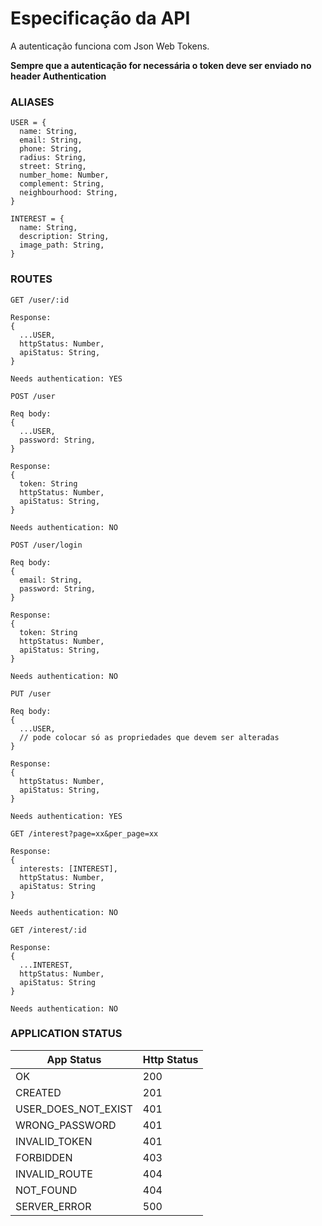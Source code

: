 # Especificação da API

A autenticação funciona com Json Web Tokens.

**Sempre que a autenticação for necessária o token deve ser enviado no header Authentication**

### ALIASES
```
USER = {
  name: String,
  email: String,
  phone: String,
  radius: String,
  street: String,
  number_home: Number,
  complement: String,
  neighbourhood: String,
}

INTEREST = {
  name: String,
  description: String,
  image_path: String,
}
```

### ROUTES

```
GET /user/:id

Response:
{
  ...USER,
  httpStatus: Number,
  apiStatus: String,
}

Needs authentication: YES
```

```
POST /user

Req body:
{
  ...USER,
  password: String,
}

Response:
{
  token: String
  httpStatus: Number,
  apiStatus: String,
}

Needs authentication: NO
```

```
POST /user/login

Req body:
{
  email: String,
  password: String,
}

Response:
{
  token: String
  httpStatus: Number,
  apiStatus: String,
}

Needs authentication: NO
```

```
PUT /user

Req body:
{
  ...USER,
  // pode colocar só as propriedades que devem ser alteradas    
}

Response:
{
  httpStatus: Number,
  apiStatus: String,
}

Needs authentication: YES
```

```
GET /interest?page=xx&per_page=xx

Response:
{
  interests: [INTEREST],
  httpStatus: Number,
  apiStatus: String
}

Needs authentication: NO
```

```
GET /interest/:id

Response:
{
  ...INTEREST,
  httpStatus: Number,
  apiStatus: String
}

Needs authentication: NO
```

### APPLICATION STATUS

| App Status | Http Status |
|---|---|
| OK | 200 |
| CREATED | 201 |
| USER_DOES_NOT_EXIST | 401 |
| WRONG_PASSWORD | 401 |
| INVALID_TOKEN | 401 |
| FORBIDDEN | 403 |
| INVALID_ROUTE | 404 |
| NOT_FOUND | 404 |
| SERVER_ERROR | 500 |